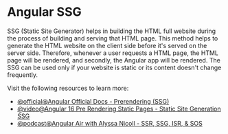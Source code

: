 # Angular SSG

SSG (Static Site Generator) helps in building the HTML full website during the process of building and serving that HTML page. This method helps to generate the HTML website on the client side before it's served on the server side. Therefore, whenever a user requests a HTML page, the HTML page will be rendered, and secondly, the Angular app will be rendered. The SSG can be used only if your website is static or its content doesn't change frequently.

Visit the following resources to learn more:

- [@official@Angular Official Docs - Prerendering (SSG)](https://angular.dev/guide/prerendering)
- [@video@Angular 16 Pre Rendering Static Pages - Static Site Generation SSG](https://www.youtube.com/watch?v=vmOWJvm3apA)
- [@podcast@Angular Air with Alyssa Nicoll - SSR, SSG, ISR, & SOS](https://www.youtube.com/watch?v=b0pUU7RJbBQ)